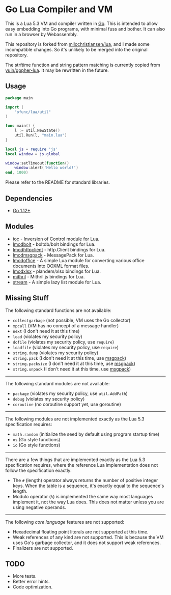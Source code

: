 # Go Lua Compiler and VM

This is a Lua 5.3 VM and compiler written in [Go](http://golang.org/). This is intended to allow easy embedding into Go programs, with minimal fuss and bother. It can also run in a browser by Webassembly.

This repository is forked from [milochristiansen/lua](https://github.com/milochristiansen/lua), and I made some incompatible changes. So it's unlikely to be merged into the original repository.

The strftime function and string pattern matching is currently copied from [yuin/gopher-lua](https://github.com/yuin/gopher-lua). It may be rewritten in the future.

## Usage

```go
package main

import (
	"ofunc/lua/util"
)

func main() {
	l := util.NewState()
	util.Run(l, "main.lua")
}
```

```lua
local js = require 'js'
local window = js.global

window:setTimeout(function()
	window:alert('Hello world!')
end, 1000)
```

Please refer to the README for standard libraries.

## Dependencies

* [Go 1.12+](https://golang.org/)

## Modules

* [ioc](https://github.com/ofunc/ioc) - Inversion of Control module for Lua.
* [lmodbolt](https://github.com/ofunc/lmodbolt) - boltdb/bolt bindings for Lua.
* [lmodhttpclient](https://github.com/ofunc/lmodhttpclient) - http.Client bindings for Lua.
* [lmodmsgpack](https://github.com/ofunc/lmodmsgpack) - MessagePack for Lua.
* [lmodoffice](https://github.com/ofunc/lmodoffice) - A simple Lua module for converting various office documents into OOXML format files.
* [lmodxlsx](https://github.com/ofunc/lmodxlsx) - plandem/xlsx bindings for Lua.
* [mithril](https://github.com/ofunc/mithril) - Mithril.js bindings for Lua.
* [stream](https://github.com/ofunc/stream) - A simple lazy list module for Lua.

## Missing Stuff

The following standard functions are not available:

* `collectgarbage` (not possible, VM uses the Go collector)
* `xpcall` (VM has no concept of a message handler)
* `next` (I don't need it at this time)
* `load` (violates my security policy)
* `dofile` (violates my security policy, use `require`)
* `loadfile` (violates my security policy, use `require`)
* `string.dump` (violates my security policy)
* `string.pack` (I don't need it at this time, use [msgpack](https://github.com/ofunc/lmodmsgpack))
* `string.packsize` (I don't need it at this time, use [msgpack](https://github.com/ofunc/lmodmsgpack))
* `string.unpack` (I don't need it at this time, use [msgpack](https://github.com/ofunc/lmodmsgpack))

* * *

The following standard modules are not available:

* `package` (violates my security policy, use `util.AddPath`)
* `debug` (violates my security policy)
* `coroutine` (no coroutine support yet, use goroutine)

* * *

The following modules are not implemented exactly as the Lua 5.3 specification requires:

* `math.random` (initialize the seed by default using program startup time)
* `os` (Go style functions)
* `io` (Go style functions)

* * *

There are a few things that are implemented exactly as the Lua 5.3 specification requires, where the reference
Lua implementation does not follow the specification exactly:

* The `#` (length) operator always returns the number of positive integer keys. When the table is a sequence, it's exactly equal to the sequence's length.
* Modulo operator (`%`) is implemented the same way most languages implement it, not the way Lua does. This does not matter unless you are using negative operands.

* * *

The following *core language* features are not supported:

* Hexadecimal floating point literals are not supported at this time.
* Weak references of any kind are not supported. This is because the VM uses Go's garbage collector, and it does not support weak references.
* Finalizers are not supported.

## TODO

* More tests.
* Better error hints.
* Code optimization.
